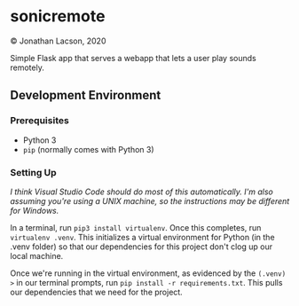 # sonicremote
© Jonathan Lacson, 2020

Simple Flask app that serves a webapp that lets a user
play sounds remotely.

## Development Environment

### Prerequisites
* Python 3
* `pip` (normally comes with Python 3)

### Setting Up

_I think Visual Studio Code should do most of this automatically._
_I'm also assuming you're using a UNIX machine,_
_so the instructions may be different for Windows._

In a terminal, run `pip3 install virtualenv`. Once this completes, run `virtualenv .venv`. 
This initializes a virtual environment for Python (in the .venv folder) so that our 
dependencies for this project don't clog up our local machine.

Once we're running in the virtual environment, as evidenced by the `(.venv) >`
in our terminal prompts, run `pip install -r requirements.txt`. This pulls
our dependencies that we need for the project.